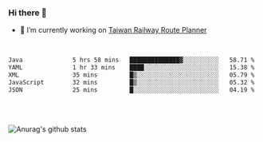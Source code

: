 ### Hi there 👋

- 🔭 I’m currently working on [Taiwan Railway Route Planner](https://github.com/Taiwan-Railway-Route-Planner)

<br/>

<!--START_SECTION:waka-->

```txt
Java              5 hrs 58 mins   ██████████████▓░░░░░░░░░░   58.71 %
YAML              1 hr 33 mins    ████░░░░░░░░░░░░░░░░░░░░░   15.38 %
XML               35 mins         █▒░░░░░░░░░░░░░░░░░░░░░░░   05.79 %
JavaScript        32 mins         █▒░░░░░░░░░░░░░░░░░░░░░░░   05.32 %
JSON              25 mins         █░░░░░░░░░░░░░░░░░░░░░░░░   04.19 %
```

<!--END_SECTION:waka-->

<br/>
<br/>

![Anurag's github stats](https://github-readme-stats.vercel.app/api?username=DepickereSven&show_icons=true&theme=tokyonight)



<!--
**DepickereSven/DepickereSven** is a ✨ _special_ ✨ repository because its `README.md` (this file) appears on your GitHub profile.

Here are some ideas to get you started:

- 🔭 I’m currently working on ...
- 🌱 I’m currently learning ...
- 👯 I’m looking to collaborate on ...
- 🤔 I’m looking for help with ...
- 💬 Ask me about ...
- 📫 How to reach me: ...
- 😄 Pronouns: ...
- ⚡ Fun fact: ...
-->
